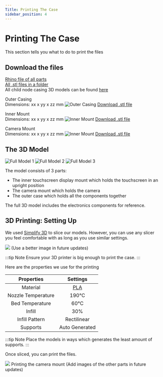 ```yaml
---
Title: Printing The Case
sidebar_position: 4
---
```


# Printing The Case

This section tells you what to do to print the files

## Download the files

[Rhino file of all parts](https://github.com/screensavers-club/argos-childnode-case/tree/main/1.0/rhino#:~:text=0106_argos%20camera%20mount.3dm)  
[All .stl files in a folder](https://github.com/screensavers-club/argos-childnode-case/tree/main/1.0#:~:text=8%20days%20ago-,stl,-version%201%20stl)  
All child node casing 3D models can be found [here](https://github.com/screensavers-club/argos-childnode-case)

Outer Casing  
Dimensions: xx x yy x zz mm
![Outer Casing](../../static/img/3d-models/outer-case.png)
[Download .stl file](https://github.com/screensavers-club/argos-childnode-case/tree/main/1.0/stl#:~:text=8%20days%20ago-,0706_outercase.stl,-version%201%20stl)

Inner Mount  
Dimensions: xx x yy x zz mm
![Inner Mount](../../static/img/3d-models/inner-case.png)
[Download .stl file](https://github.com/screensavers-club/argos-childnode-case/tree/main/1.0/stl#:~:text=8%20days%20ago-,0706_innercase.stl,-version%201%20stl)

Camera Mount  
Dimensions: xx x yy x zz mm
![Inner Mount](../../static/img/3d-models/camera-mount.png)
[Download .stl file](https://github.com/screensavers-club/argos-childnode-case/tree/main/1.0/stl#:~:text=0106_argos%20camera%20mount.stl)

## The 3D Model

![Full Model 1](../../static/img/3d-models/full-model-1.png)
![Full Model 2](../../static/img/3d-models/full-model-2.png)
![Full Model 3](../../static/img/3d-models/full-model-3.png)

The model consists of 3 parts:

- The inner touchscreen display mount which holds the touchscreen in an upright position
- The camera mount which holds the camera
- The outer case which holds all the components together

The full 3D model includes the electronics components for reference.

## 3D Printing: Setting Up

We used [Simplify 3D](https://www.simplify3d.com/) to slice our models. However, you can use any slicer you feel comfortable with as long as you use similar settings.

![](../../static/img/slicing.jpg)
(Use a better image in future updates)

:::tip Note
Ensure your 3D printer is big enough to print the case.
:::

Here are the properties we use for the printing

|     Properties     |                                               Settings                                               |
| :----------------: | :--------------------------------------------------------------------------------------------------: |
|      Material      | [PLA](https://shopee.sg/PLA-TPU-PETG-ABS-Filament-1.75mm-1KG-330M-3D-Printing-i.88065474.4233167606) |
| Nozzle Temperature |                                                190°C                                                 |
|  Bed Temperature   |                                                 60°C                                                 |
|       Infill       |                                                 30%                                                  |
|   Infill Pattern   |                                             Rectilinear                                              |
|      Supports      |                                            Auto Generated                                            |

:::tip Note
Place the models in ways which generates the least amount of supports.
:::

Once sliced, you can print the files.

![](../../static/img/printing.jpg)
Printing the camera mount
(Add images of the other parts in future updates)
